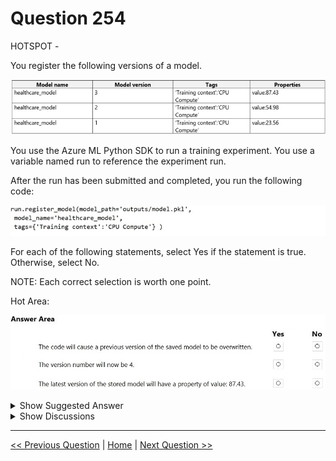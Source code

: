 # Question 254

HOTSPOT -

You register the following versions of a model.

![Question Image](../images/q254_q_0026900001.png)

You use the Azure ML Python SDK to run a training experiment. You use a variable named run to reference the experiment run.

After the run has been submitted and completed, you run the following code:

![Question Image](../images/q254_q_0026900002.png)

For each of the following statements, select Yes if the statement is true. Otherwise, select No.

NOTE: Each correct selection is worth one point.

Hot Area:

![Question Image](../images/q254_q_0027000001.png)

<details>
  <summary>Show Suggested Answer</summary>

<img src="../images/q254_ans_0_0027000002.png" alt="Answer Image"><br>

<p>Reference:</p>
<p>https://docs.microsoft.com/en-us/azure/machine-learning/how-to-deploy-and-where</p>

</details>

<details>
  <summary>Show Discussions</summary>

<blockquote><p><strong>ac45863</strong> <code>(Fri 07 Oct 2022 23:23)</code> - <em>Upvotes: 7</em></p><p>It&#x27;s correct.</p></blockquote>
<blockquote><p><strong>ljljljlj</strong> <code>(Wed 11 Jan 2023 15:09)</code> - <em>Upvotes: 6</em></p><p>On exam 2021/7/10</p></blockquote>
<blockquote><p><strong>silva_831</strong> <code>(Wed 08 May 2024 05:57)</code> - <em>Upvotes: 1</em></p><p>Don&#x27;t understand that why the first answer is NO?</p></blockquote>
<blockquote><p><strong>Peeking</strong> <code>(Fri 13 Sep 2024 05:50)</code> - <em>Upvotes: 1</em></p><p>No version will be overwritten. Version 4 will be registered.</p></blockquote>
<blockquote><p><strong>claps92</strong> <code>(Mon 11 Mar 2024 14:40)</code> - <em>Upvotes: 1</em></p><p>why the 1st answer is no??</p></blockquote>
<blockquote><p><strong>kkkk_jjjj</strong> <code>(Mon 18 Sep 2023 08:44)</code> - <em>Upvotes: 3</em></p><p>on exam 18/03/2022</p></blockquote>
<blockquote><p><strong>JoshuaXu</strong> <code>(Sat 06 May 2023 21:59)</code> - <em>Upvotes: 2</em></p><p>on Exam 6 Nov 2021, doing an experiment will help to understand the topic</p></blockquote>
<blockquote><p><strong>kisskeo</strong> <code>(Sun 09 Apr 2023 20:55)</code> - <em>Upvotes: 1</em></p><p>On Exam 01 Oct 2021</p></blockquote>
<blockquote><p><strong>pkal</strong> <code>(Sat 25 Mar 2023 00:21)</code> - <em>Upvotes: 1</em></p><p>on exam 9/24/2021</p></blockquote>
<blockquote><p><strong>saurabh288</strong> <code>(Fri 20 Jan 2023 08:32)</code> - <em>Upvotes: 5</em></p><p>Property value would be blank, as property argument has not been passed while registering the model.</p></blockquote>
<blockquote><p><strong>kunibert</strong> <code>(Sat 19 Nov 2022 06:40)</code> - <em>Upvotes: 5</em></p><p>How can we know the whether the property value will 87.43 be or not?</p></blockquote>
<blockquote><p><strong>karu_m</strong> <code>(Fri 15 Nov 2024 14:34)</code> - <em>Upvotes: 1</em></p><p>I agree, we don&#x27;t know... theoretically it could be &quot;yes&quot; - but probably &quot;no&quot;.</p></blockquote>
<blockquote><p><strong>treadst0ne</strong> <code>(Fri 16 Dec 2022 01:15)</code> - <em>Upvotes: 7</em></p><p>Exactly, that&#x27;s why it is &quot;No&quot;.</p></blockquote>
<blockquote><p><strong>Arend78</strong> <code>(Sat 15 Jun 2024 09:52)</code> - <em>Upvotes: 1</em></p><p>I read it as &quot;the latest version of the model HAS a property value of 87.43&quot;
That would be version 3 and then I should it would be yes (correct)</p></blockquote>

</details>

---

[<< Previous Question](question_253.md) | [Home](/index.md) | [Next Question >>](question_255.md)
